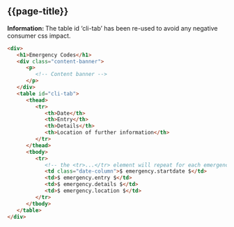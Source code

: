 ## {{page-title}}

<div class="nhsd-a-box nhsd-a-box--bg-light-yellow nhsd-!t-margin-bottom-6 nhsd-t-body"><i class="fa fa-exclamation-circle"></i><b>Information: </b>The table id ‘cli-tab’ has been re-used to avoid any negative consumer css impact.</div>

```html
<div>
   <h1>Emergency Codes</h1>
   <div class="content-banner">
      <p>
         <!-- Content banner -->
      </p>
   </div>
   <table id="cli-tab">
      <thead>
         <tr>
            <th>Date</th>
            <th>Entry</th>
            <th>Details</th>
            <th>Location of further information</th>
         </tr>
      </thead>
      <tbody>
         <tr>
            <!-- the <tr>...</tr> element will repeat for each emergency code configured-->
            <td class="date-column">$ emergency.startdate $</td>
            <td>$ emergency.entry $</td>
            <td>$ emergency.details $</td>
            <td>$ emergency.location $</td>
         </tr>
      </tbody>
   </table>
</div>
```